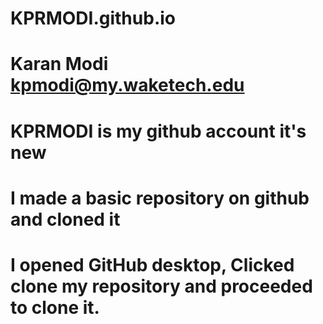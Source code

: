 # KPRMODI.github.io
# Karan Modi kpmodi@my.waketech.edu
# KPRMODI is my github account it's new
# I made a basic repository on github and cloned it 
# I opened GitHub desktop, Clicked clone my repository and proceeded to clone it.